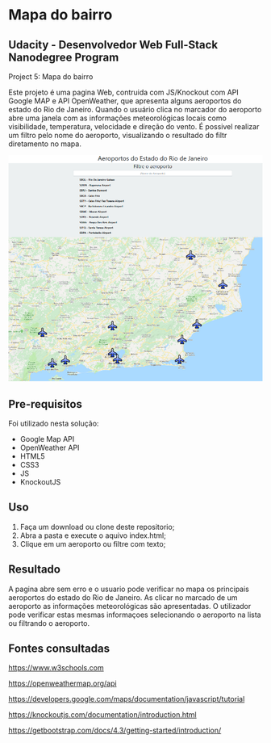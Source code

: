 Mapa do bairro
=================================


Udacity - Desenvolvedor Web Full-Stack Nanodegree Program
---------------------------------------------
Project 5: Mapa do bairro

Este projeto é uma pagina Web, contruida com JS/Knockout com API Google MAP e API OpenWeather, que apresenta alguns aeroportos do estado do Rio de Janeiro. Quando o usuário clica no marcador do aeroporto abre uma janela com as informações meteorológicas locais como visibilidade, temperatura, velocidade e direção do vento. É possivel realizar um filtro pelo nome do aeroporto, visualizando o resultado do filtr diretamento no mapa.

![alt text](https://github.com/lrib/Udacity_neighborhoodmap-5/blob/master/img/web.PNG?raw=true)

Pre-requisitos
------------
Foi utilizado nesta solução:
- Google Map API
- OpenWeather API
- HTML5
- CSS3
- JS
- KnockoutJS 

Uso
-----
1. Faça um download ou clone deste repositorio;
2. Abra a pasta e execute o aquivo index.html;
3. Clique em um aeroporto ou filtre com texto;

Resultado
---------

A pagina abre sem erro e o usuario pode verificar no mapa os principais aeroportos do estado do Rio de Janeiro. As clicar no marcado de um aeroporto as informações meteorológicas são apresentadas. O utilizador pode verificar estas mesmas informaçoes selecionando o aeroporto na lista ou filtrando o aeroporto.

Fontes consultadas
---------
https://www.w3schools.com

https://openweathermap.org/api

https://developers.google.com/maps/documentation/javascript/tutorial

https://knockoutjs.com/documentation/introduction.html 

https://getbootstrap.com/docs/4.3/getting-started/introduction/ 
